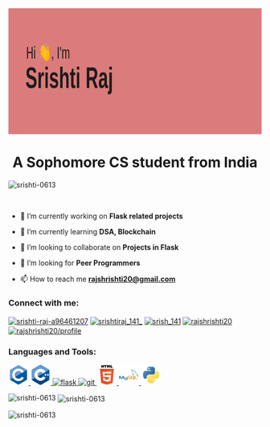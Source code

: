 <img align="center" alt="Coding" width="1500" height="250" src="https://github.com/srishti-0613/srishti-0613/blob/main/header.png">
<h1 align="center">A Sophomore CS student from India</h1>

<p align="left"> <img src="https://komarev.com/ghpvc/?username=srishti-0613&label=Profile%20views&color=0e75b6&style=flat" alt="srishti-0613" /> </p>

<p align="left"> <a href="https://twitter.com/" target="blank"><img src="https://img.shields.io/twitter/follow/?logo=twitter&style=for-the-badge" alt="" /></a> </p>

- 🔭 I’m currently working on **Flask related projects**

- 🌱 I’m currently learning **DSA, Blockchain**

- 👯 I’m looking to collaborate on **Projects in Flask**

- 🤝 I’m looking for **Peer Programmers**

- 📫 How to reach me **rajshrishti20@gmail.com**

<h3 align="left">Connect with me:</h3>
<p align="left">
<a href="https://linkedin.com/in/srishti-raj-a96461207" target="blank"><img align="center" src="https://raw.githubusercontent.com/rahuldkjain/github-profile-readme-generator/master/src/images/icons/Social/linked-in-alt.svg" alt="srishti-raj-a96461207" height="30" width="40" /></a>
<a href="https://instagram.com/srishtiraj_141_" target="blank"><img align="center" src="https://raw.githubusercontent.com/rahuldkjain/github-profile-readme-generator/master/src/images/icons/Social/instagram.svg" alt="srishtiraj_141_" height="30" width="40" /></a>
<a href="https://www.codechef.com/users/srish_141" target="blank"><img align="center" src="https://cdn.jsdelivr.net/npm/simple-icons@3.1.0/icons/codechef.svg" alt="srish_141" height="30" width="40" /></a>
<a href="https://www.hackerrank.com/rajshrishti20" target="blank"><img align="center" src="https://raw.githubusercontent.com/rahuldkjain/github-profile-readme-generator/master/src/images/icons/Social/hackerrank.svg" alt="rajshrishti20" height="30" width="40" /></a>
<a href="https://auth.geeksforgeeks.org/user/rajshrishti20/profile" target="blank"><img align="center" src="https://raw.githubusercontent.com/rahuldkjain/github-profile-readme-generator/master/src/images/icons/Social/geeks-for-geeks.svg" alt="rajshrishti20/profile" height="30" width="40" /></a>
</p>

<h3 align="left">Languages and Tools:</h3>
<p align="left"> <a href="https://www.cprogramming.com/" target="_blank" rel="noreferrer"> <img src="https://raw.githubusercontent.com/devicons/devicon/master/icons/c/c-original.svg" alt="c" width="40" height="40"/> </a> <a href="https://www.w3schools.com/cpp/" target="_blank" rel="noreferrer"> <img src="https://raw.githubusercontent.com/devicons/devicon/master/icons/cplusplus/cplusplus-original.svg" alt="cplusplus" width="40" height="40"/> </a> <a href="https://flask.palletsprojects.com/" target="_blank" rel="noreferrer"> <img src="https://www.vectorlogo.zone/logos/pocoo_flask/pocoo_flask-icon.svg" alt="flask" width="40" height="40"/> </a> <a href="https://git-scm.com/" target="_blank" rel="noreferrer"> <img src="https://www.vectorlogo.zone/logos/git-scm/git-scm-icon.svg" alt="git" width="40" height="40"/> </a> <a href="https://www.w3.org/html/" target="_blank" rel="noreferrer"> <img src="https://raw.githubusercontent.com/devicons/devicon/master/icons/html5/html5-original-wordmark.svg" alt="html5" width="40" height="40"/> </a> <a href="https://www.mysql.com/" target="_blank" rel="noreferrer"> <img src="https://raw.githubusercontent.com/devicons/devicon/master/icons/mysql/mysql-original-wordmark.svg" alt="mysql" width="40" height="40"/> </a> <a href="https://www.python.org" target="_blank" rel="noreferrer"> <img src="https://raw.githubusercontent.com/devicons/devicon/master/icons/python/python-original.svg" alt="python" width="40" height="40"/> </a> </p>

<p><img align="left" src="https://github-readme-stats.vercel.app/api/top-langs?username=srishti-0613&show_icons=true&locale=en&layout=compact" alt="srishti-0613" /></p>

<p>&nbsp;<img align="center" src="https://github-readme-stats.vercel.app/api?username=srishti-0613&show_icons=true&locale=en" alt="srishti-0613" /></p>

<p><img align="center" src="https://github-readme-streak-stats.herokuapp.com/?user=srishti-0613&" alt="srishti-0613" /></p>
